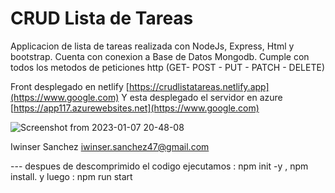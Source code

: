 # CRUD Lista de Tareas

  Applicacion de lista de tareas realizada con NodeJs, Express, Html y bootstrap. 
  Cuenta con conexion a Base de Datos Mongodb.
  Cumple con todos los metodos de peticiones http (GET- POST - PUT - PATCH - DELETE)
  
  Front desplegado en netlify [https://crudlistatareas.netlify.app](https://www.google.com)
  Y esta desplegado el servidor en azure [https://app117.azurewebsites.net](https://www.google.com)
  
![Screenshot from 2023-01-07 20-48-08](https://user-images.githubusercontent.com/77251836/211177105-b5a2e2fe-576a-4934-9438-c543a930f152.png)



Iwinser Sanchez
<iwinser.sanchez47@gmail.com>


--- despues de descomprimido el codigo ejecutamos : npm init -y , npm install.
 y luego : npm run start
